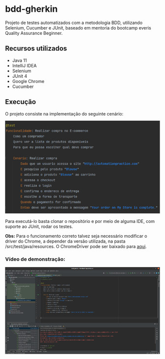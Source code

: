 # bdd-gherkin
Projeto de testes automatizados com a metodologia BDD, utilizando Selenium, Cucumber e JUnit, baseado em mentoria do bootcamp everis Quality Assurance Beginner.

## Recursos utilizados
- Java 11
- IntelliJ IDEA
- Selenium
- JUnit 4
- Google Chrome
- Cucumber

## Execução
O projeto consiste na implementação do seguinte cenário: 

![alt text](https://github.com/gabrielfirmo/bdd-gherkin/blob/master/cenario.png)

Para executá-lo basta clonar o repositório e por meio de alguma IDE, com suporte ao JUnit, rodar os testes.

**Obs:** Para o funcionamento correto talvez seja necessário modificar o driver do Chrome, a depender da versão utilizada, na pasta /src/test/java/resources. O ChromeDriver pode ser baixado para [aqui](https://chromedriver.chromium.org/downloads).

### Vídeo de demonstração:

[![Watch the video](https://github.com/gabrielfirmo/bdd-gherkin/blob/master/thumb.png)](https://github.com/gabrielfirmo/bdd-gherkin/blob/master/video.mp4)
